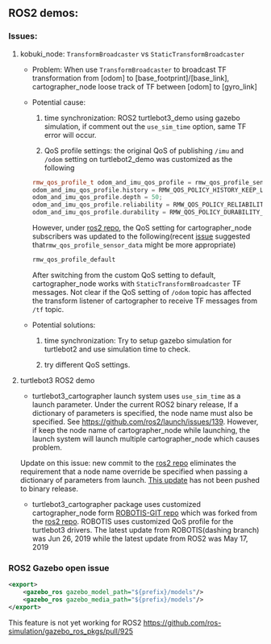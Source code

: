 ## ROS2 demos:
### Issues:
1. kobuki_node: `TransformBroadcaster` vs `StaticTransformBroadcaster`
	* Problem: When use `TransformBroadcaster` to broadcast TF transformation from [odom] to [base_footprint]/[base_link], cartographer_node loose track of TF between [odom] to [gyro_link]

	* Potential cause:
		1. time synchronization: ROS2 turtlebot3_demo using gazebo simulation, if comment out the `use_sim_time` option, same TF error will occur. 

		2. QoS profile settings: the original QoS of publishing `/imu` and `/odom`  setting on turtlebot2_demo was customized as the following 

		```c++
		rmw_qos_profile_t odom_and_imu_qos_profile = rmw_qos_profile_sensor_data;
		odom_and_imu_qos_profile.history = RMW_QOS_POLICY_HISTORY_KEEP_LAST;
		odom_and_imu_qos_profile.depth = 50;
		odom_and_imu_qos_profile.reliability = RMW_QOS_POLICY_RELIABILITY_BEST_EFFORT;
		odom_and_imu_qos_profile.durability = RMW_QOS_POLICY_DURABILITY_VOLATILE;
		```
		However, under [ros2 repo](https://github.com/ros2/cartographer_ros/), the QoS setting for cartographer_node subscribers was updated to the following(recent [issue](https://github.com/ros2/cartographer_ros/issues/28) suggested that`rmw_qos_profile_sensor_data` might be more appropriate)

		```c++
		rmw_qos_profile_default
		```
		After switching from the custom QoS setting to default, cartographer_node works with `StaticTransformBroadcaster` TF messages. Not clear if the QoS setting of `/odom` topic has affected the transform listener of cartographer to receive TF messages from `/tf` topic. 

	* Potential solutions:
		1. time synchronization: Try to setup gazebo simulation for turtlebot2 and use simulation time to check. 

		2. try different QoS settings. 

2. turtlebot3 ROS2 demo
	*  turtlebot3_cartographer launch system uses `use_sim_time` as a launch parameter. Under the current ROS2 binary release, If a dictionary of parameters is specified, the node name must also be specified. See https://github.com/ros2/launch/issues/139. However, if keep the node name of cartographer_node while launching, the launch system will launch multiple cartographer_node which causes problem. 

	Update on this issue: new commit to the [ros2 repo](https://github.com/ros2/launch_ros/) eliminates the requirement that a node name override be
specified when passing a dictionary of parameters from launch. [This update](https://github.com/ros2/launch_ros/commit/37929eea57f2c7863207a9f808d8b16b73464de9) has not been pushed to binary release. 

	* turtlebot3_cartographer package uses customized cartographer_node form [ROBOTIS-GIT repo](https://github.com/ROBOTIS-GIT/cartographer_ros) which was forked from the [ros2 repo](https://github.com/ros2/cartographer_ros/). ROBOTIS uses customized QoS profile for the turtlebot3 drivers. The latest update from ROBOTIS(dashing branch) was Jun 26, 2019 while the latest update from ROS2 was May 17, 2019


### ROS2 Gazebo open issue 
```xml
<export>
    <gazebo_ros gazebo_model_path="${prefix}/models"/>
    <gazebo_ros gazebo_media_path="${prefix}/models"/>
</export>
```
This feature is not yet working for ROS2 
https://github.com/ros-simulation/gazebo_ros_pkgs/pull/925